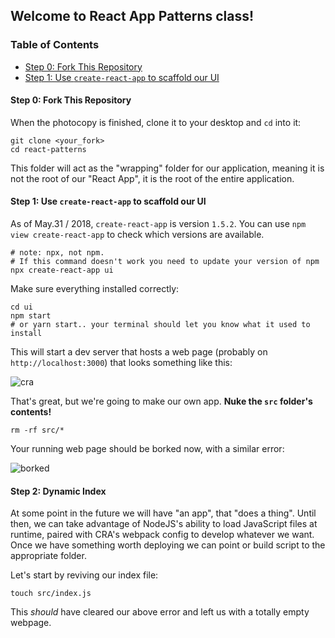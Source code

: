 ## Welcome to React App Patterns class!

### Table of Contents

* [Step 0: Fork This Repository](#step-0-fork-this-repository)
* [Step 1: Use `create-react-app` to scaffold our UI](#step-1-use-create-react-app-to-scaffold-our-ui)

#### Step 0: Fork This Repository

When the photocopy is finished, clone it to your desktop and `cd` into it:

```
git clone <your_fork>
cd react-patterns
```

This folder will act as the "wrapping" folder for our application, meaning it is not the root of our "React App", it is the root of the entire application.

#### Step 1: Use `create-react-app` to scaffold our UI

As of May.31 / 2018, `create-react-app` is version `1.5.2`. You can use `npm view create-react-app` to check which versions are available.

```
# note: npx, not npm.
# If this command doesn't work you need to update your version of npm
npx create-react-app ui
```

Make sure everything installed correctly:

```
cd ui
npm start
# or yarn start.. your terminal should let you know what it used to install
```

This will start a dev server that hosts a web page (probably on `http://localhost:3000`) that looks something like this:

![cra](https://i.imgur.com/Vz81WKC.png)

That's great, but we're going to make our own app. **Nuke the `src` folder's contents!**

```
rm -rf src/*
```

Your running web page should be borked now, with a similar error:

![borked](https://i.imgur.com/agZl7d6.png)

#### Step 2: Dynamic Index

At some point in the future we will have "an app", that "does a thing". Until then, we can take advantage of NodeJS's ability to load JavaScript files at runtime, paired with CRA's webpack config to develop whatever we want. Once we have something worth deploying we can point or build script to the appropriate folder.

Let's start by reviving our index file:

```
touch src/index.js
```

This _should_ have cleared our above error and left us with a totally empty webpage.
